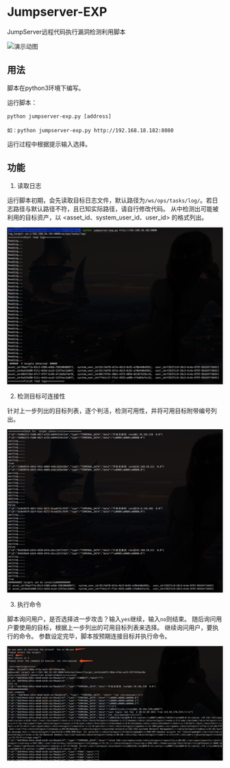 # Jumpserver-EXP
JumpServer远程代码执行漏洞检测利用脚本

![演示动图](https://github.com/Veraxy00/Jumpserver-EXP/blob/main/JumpserverEXP.gif)

## 用法
脚本在python3环境下编写。

运行脚本：

```
python jumpserver-exp.py [address]

如：python jumpserver-exp.py http://192.168.18.182:8080
```
运行过程中根据提示输入选择。


## 功能
1. 读取日志

运行脚本初期，会先读取目标日志文件，默认路径为`/ws/ops/tasks/log/`。若日志路径与默认路径不符，且已知实际路径，请自行修改代码。
从中检测出可能被利用的目标资产，以 <asset_id、system_user_id、user_id> 的格式列出。

![读取日志演示](1.jpg)

2. 检测目标可连接性

针对上一步列出的目标列表，逐个判活，检测可用性，并将可用目标附带编号列出。

![目标判活演示](2.jpg)

3. 执行命令

脚本询问用户，是否选择进一步攻击？输入`yes`继续，输入`no`则结束。
随后询问用户要使用的目标，根据上一步列出的可用目标列表来选择。
继续询问用户，要执行的命令。
参数设定完毕，脚本按预期连接目标并执行命令。

![执行命令演示](3.jpg)

